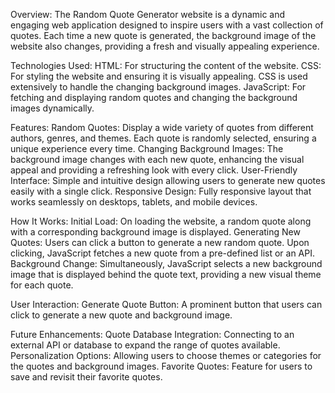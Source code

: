 Overview:
The Random Quote Generator website is a dynamic and engaging web application designed to inspire users with a vast collection of quotes. Each time a new quote is generated, the background image of the website also changes, providing a fresh and visually appealing experience.


Technologies Used:
HTML: For structuring the content of the website.
CSS: For styling the website and ensuring it is visually appealing. CSS is used extensively to handle the changing background images.
JavaScript: For fetching and displaying random quotes and changing the background images dynamically.


Features:
Random Quotes: Display a wide variety of quotes from different authors, genres, and themes. Each quote is randomly selected, ensuring a unique experience every time.
Changing Background Images: The background image changes with each new quote, enhancing the visual appeal and providing a refreshing look with every click.
User-Friendly Interface: Simple and intuitive design allowing users to generate new quotes easily with a single click.
Responsive Design: Fully responsive layout that works seamlessly on desktops, tablets, and mobile devices.


How It Works:
Initial Load: On loading the website, a random quote along with a corresponding background image is displayed.
Generating New Quotes: Users can click a button to generate a new random quote. Upon clicking, JavaScript fetches a new quote from a pre-defined list or an API.
Background Change: Simultaneously, JavaScript selects a new background image that is displayed behind the quote text, providing a new visual theme for each quote.


User Interaction:
Generate Quote Button: A prominent button that users can click to generate a new quote and background image.

Future Enhancements:
Quote Database Integration: Connecting to an external API or database to expand the range of quotes available.
Personalization Options: Allowing users to choose themes or categories for the quotes and background images.
Favorite Quotes: Feature for users to save and revisit their favorite quotes.
